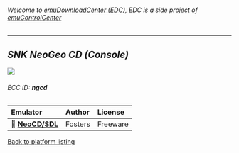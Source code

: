 ###### Welcome to [emuDownloadCenter (EDC)](https://github.com/PhoenixInteractiveNL/emuDownloadCenter/wiki/), EDC is a side project of [emuControlCenter](https://github.com/PhoenixInteractiveNL/emuControlCenter/wiki/)
***
## _SNK NeoGeo CD (Console)_
![](https://raw.githubusercontent.com/wiki/PhoenixInteractiveNL/emuDownloadCenter/images_platform/ecc_ngcd_teaser.png)
###### ECC ID: **ngcd**

| Emulator   | Author      | License     |
|:-----------|:------------|:------------|
| :file_folder: [**NeoCD/SDL**](https://github.com/PhoenixInteractiveNL/emuDownloadCenter/wiki/Emulator-neocdsdl#menu) | Fosters | Freeware |

[Back to platform listing](https://github.com/PhoenixInteractiveNL/emuDownloadCenter/wiki/EDC-Platform-List)
